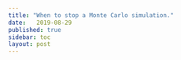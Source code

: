 ```yaml
---
title: "When to stop a Monte Carlo simulation."
date:   2019-08-29
published: true
sidebar: toc
layout: post
---
```

